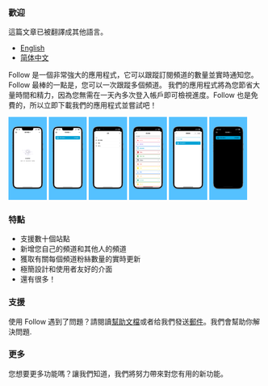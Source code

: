 ### 歡迎

這篇文章已被翻譯成其他語言。
- [English](/index.html)
- [简体中文](/docs/index_zh-Hans.html)

Follow 是一個非常強大的應用程式，它可以跟蹤訂閱頻道的數量並實時通知您。Follow 最棒的一點是，您可以一次跟蹤多個頻道。 我們的應用程式將為您節省大量時間和精力，因為您無需在一天內多次登入帳戶即可檢視進度。Follow 也是免費的，所以立即下載我們的應用程式並嘗試吧！ 

<img alr="Empty View" src="/assets/img/app-screenshots/zh-Hant/6.5-inch%20Empty.png" width="15%" height="15%">
<img alr="Home View" src="/assets/img/app-screenshots/zh-Hant/6.5-inch%20Home.png" width="15%" height="15%">
<img alr="Categories" src="/assets/img/app-screenshots/zh-Hant/6.5-inch%20Categories.png" width="15%" height="15%">
<img alr="Multiple sites" src="/assets/img/app-screenshots/zh-Hant/6.5-inch%20Add.png" width="15%" height="15%">
<img alr="Add channel" src="/assets/img/app-screenshots/zh-Hant/6.5-inch%20Site.png" width="15%" height="15%">
<img alr="Dark mode" src="/assets/img/app-screenshots/zh-Hant/6.5-inch%20Dark.png" width="15%" height="15%">

### 特點

- 支援數十個站點
- 新增您自己的頻道和其他人的頻道
- 獲取有關每個頻道粉絲數量的實時更新
- 極簡設計和使用者友好的介面
- 還有很多！

### 支援

使用 Follow 遇到了問題？請閱讀[幫助文檔](/docs/help_zh-Hant.html)或者给我們發送[郵件](mailto:billowstudio@gmail.com)。我們會幫助你解決問題.

### 更多

您想要更多功能嗎？讓我們知道，我們將努力帶來對您有用的新功能。
